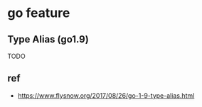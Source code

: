 # go feature

## Type Alias (go1.9)

TODO

## ref

- <https://www.flysnow.org/2017/08/26/go-1-9-type-alias.html>